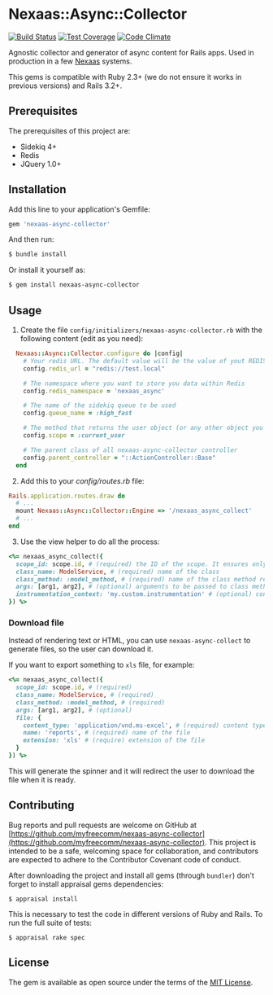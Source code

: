 # Nexaas::Async::Collector

[![Build Status](https://travis-ci.org/myfreecomm/nexaas-async-collector.svg?branch=master)](https://travis-ci.org/myfreecomm/nexaas-async-collector)
[![Test Coverage](https://codeclimate.com/github/myfreecomm/nexaas-async-collector/badges/coverage.svg)](https://codeclimate.com/github/myfreecomm/nexaas-async-collector/coverage)
[![Code Climate](https://codeclimate.com/github/myfreecomm/nexaas-async-collector/badges/gpa.svg)](https://codeclimate.com/github/myfreecomm/nexaas-async-collector)


Agnostic collector and generator of async content for Rails apps. Used in production in a few [Nexaas](www.nexaas.com) systems.

This gems is compatible with Ruby 2.3+ (we do not ensure it works in previous versions) and Rails 3.2+.

## Prerequisites
The prerequisites of this project are:
  - Sidekiq 4+
  - Redis
  - JQuery 1.0+

## Installation
Add this line to your application's Gemfile:

```ruby
gem 'nexaas-async-collector'
```

And then run:

```bash
$ bundle install
```

Or install it yourself as:

```bash
$ gem install nexaas-async-collector
```

## Usage
1) Create the file `config/initializers/nexaas-async-collector.rb` with the following content (edit as you need):

```ruby
  Nexaas::Async::Collector.configure do |config|
    # Your redis URL. The default value will be the value of yout REDIS_URL env var
    config.redis_url = "redis://test.local"

    # The namespace where you want to store you data within Redis
    config.redis_namespace = 'nexaas_async'

    # The name of the sidekiq queue to be used
    config.queue_name = :high_fast

    # The method that returns the user object (or any other object you want. It must respond to id method)
    config.scope = :current_user

    # The parent class of all nexaas-async-collector controller
    config.parent_controller = "::ActionController::Base"
  end
```

2) Add this to your *config/routes.rb* file:

```ruby
Rails.application.routes.draw do
  # ...
  mount Nexaas::Async::Collector::Engine => '/nexaas_async_collect'
  # ...
end
```

3) Use the view helper to do all the process:

```ruby
<%= nexaas_async_collect({
  scope_id: scope.id, # (required) the ID of the scope. It ensures only the scope who requested the data will be able to fetch it
  class_name: ModelService, # (required) name of the class
  class_method: :model_method, # (required) name of the class method responsible to generate data
  args: [arg1, arg2], # (optional) arguments to be passed to class method
  instrumentation_context: 'my.custom.instrumentation' # (optional) context of the instrumentation name. It will generate two instrumentation: 'my.custom.instrumentation.start' and 'my.custom.instrumentation.finish'
}) %>
```

### Download file

Instead of rendering text or HTML, you can use `nexaas-async-collect` to generate files, so the user can download it.

If you want to export something to `xls` file, for example:

```ruby
<%= nexaas_async_collect({
  scope_id: scope.id, # (required)
  class_name: ModelService, # (required)
  class_method: :model_method, # (required)
  args: [arg1, arg2], # (optional)
  file: {
    content_type: 'application/vnd.ms-excel', # (required) content type of the file
    name: 'reports', # (required) name of the file
    extension: 'xls' # (require) extension of the file
  }
}) %>
```

This will generate the spinner and it will redirect the user to download the file when it is ready.

## Contributing
Bug reports and pull requests are welcome on GitHub at [https://github.com/myfreecomm/nexaas-async-collector](https://github.com/myfreecomm/nexaas-async-collector). This project is intended to be a safe, welcoming space for collaboration, and contributors are expected to adhere to the Contributor Covenant code of conduct.

After downloading the project and install all gems (through `bundler`) don't forget to install appraisal gems dependencies:

```
$ appraisal install
```

This is necessary to test the code in different versions of Ruby and Rails. To run the full suite of tests:

```
$ appraisal rake spec
```

## License
The gem is available as open source under the terms of the [MIT License](http://opensource.org/licenses/MIT).
